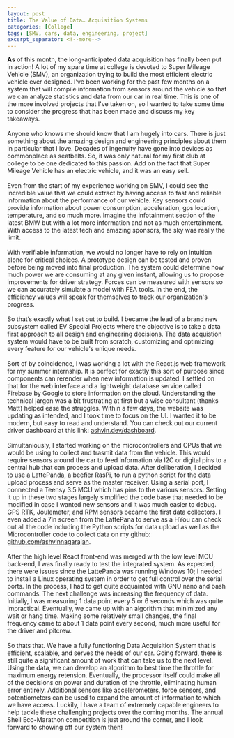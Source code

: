 ```yaml
---
layout: post
title: The Value of Data… Acquisition Systems
categories: [College]
tags: [SMV, cars, data, engineering, project]
excerpt_separator: <!--more-->
---
```

**As** of this month, the long-anticipated data acquisition has finally been put in action! A lot of my spare time at college is devoted to Super Mileage Vehicle (SMV), an organization trying to build the most efficient electric vehicle ever designed. I've been working for the past few months on a system that will compile information from sensors around the vehicle so that we can analyze statistics and data from our car in real time. This is one of the more involved projects that I've taken on, so I wanted to take some time to consider the progress that has been made and discuss my key takeaways. <!--more-->
<br/><br/>
Anyone who knows me should know that I am hugely into cars. There is just something about the amazing design and engineering principles about them in particular that I love. Decades of ingenuity have gone into devices as commonplace as seatbelts. So, it was only natural for my first club at college to be one dedicated to this passion. Add on the fact that Super Mileage Vehicle has an electric vehicle, and it was an easy sell. 
<br/><br/>
Even from the start of my experience working on SMV, I could see the incredible value that we could extract by having access to fast and reliable information about the performance of our vehicle. Key sensors could provide information about power consumption, acceleration, gps location, temperature, and so much more. Imagine the infotainment section of the latest BMW but with a lot more information and not as much entertainment. With access to the latest tech and amazing sponsors, the sky was really the limit. 
<br/><br/>
With verifiable information, we would no longer have to rely on intuition alone for critical choices. A prototype design can be tested and proven before being moved into final production. The system could determine how much power we are consuming at any given instant, allowing us to propose improvements for driver strategy. Forces can be measured with sensors so we can accurately simulate a model with FEA tools. In the end, the efficiency values will speak for themselves to track our organization's progress. 
<br/><br/>
So that’s exactly what I set out to build. I became the lead of a brand new subsystem called EV Special Projects where the objective is to take a data first approach to all design and engineering decisions. The data acquistion system would have to be built from scratch, customizing and optimizing every feature for our vehicle's unique needs. 
<br/><br/>
Sort of by coincidence, I was working a lot with the React.js web framework for my summer internship. It is perfect for exactly this sort of purpose since components can rerender when new information is updated. I settled on that for the web interface and a lightweight database service called Firebase by Google to store information on the cloud. Understanding the technical jargon was a bit frustrating at first but a wise consultant (thanks Matt) helped ease the struggles. Within a few days, the website was updating as intended, and I took time to focus on the UI. I wanted it to be modern, but easy to read and understand. You can check out our current driver dashboard at this link: <a href="ashvin.dev/dashboard">ashvin.dev/dashboard</a>. 
<br/><br/>
Simultaniously, I started working on the microcontrollers and CPUs that we would be using to collect and trasmit data from the vehicle. This would require sensors around the car to feed information via I2C or digital pins to a central hub that can process and upload data. After deliberation, I decided to use a LattePanda, a beefier RasPi, to run a python script for the data upload process and serve as the master receiver. Using a serial port, I connected a Teensy 3.5 MCU which has pins to the various sensors. Setting it up in these two stages largely simplified the code base that needed to be modified in case I wanted new sensors and it was much easier to debug. GPS RTK, Joulemeter, and RPM sensors became the first data collectors. I even added a 7in screen from the LattePana to serve as a HYou can check out all the code including the Python scripts for data upload as well as the Microcontroller code to collect data on my github: <a href="https://github.com/ashvinnagarajan">github.com/ashvinnagarajan</a>.
<br/><br/>
After the high level React front-end was merged with the low level MCU back-end, I was finally ready to test the integrated system. As expected, there were issues since the LattePanda was running Windows 10; I needed to install a Linux operating system in order to get full control over the serial ports. In the process, I had to get quite acquainted with GNU nano and bash commands. The next challenge was increasing the frequency of data. Initially, I was measuring 1 data point every 5 or 6 seconds which was quite impractical. Eventually, we came up with an algorithm that minimized any wait or hang time. Making some relatively small changes, the final frequency came to about 1 data point every second, much more useful for the driver and pitcrew. 
<br/><br/>
So thats that. We have a fully functioning Data Acquisition System that is efficient, scalable, and serves the needs of our car. Going forward, there is still quite a significant amount of work that can take us to the next level. Using the data, we can develop an algorithm to best time the throttle for maximum energy retension. Eventually, the processor itself could make all of the decisions on power and duration of the throttle, eliminating human error entirely. Additional sensors like accelerometers, force sensors, and potentiometers can be used to expand the amount of information to which we have access. Luckily, I have a team of extremely capable engineers to help tackle these challenging projects over the coming months. The annual Shell Eco-Marathon competition is just around the corner, and I look forward to showing off our system then!